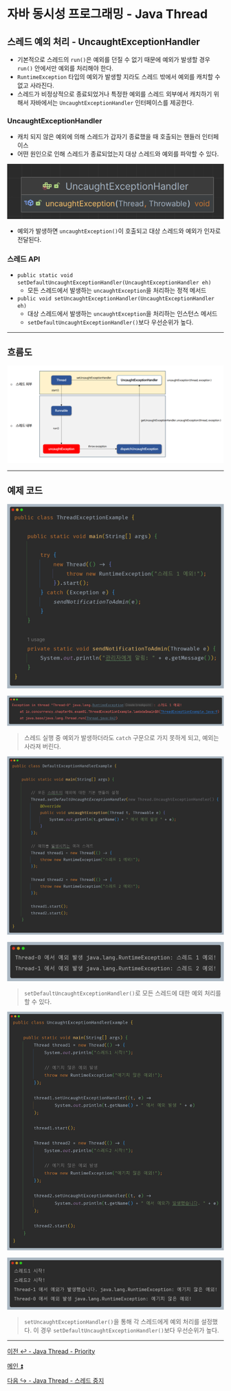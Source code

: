 # 자바 동시성 프로그래밍 - Java Thread

## 스레드 예외 처리 - UncaughtExceptionHandler

- 기본적으로 스레드의 `run()`은 예외를 던질 수 없기 때문에 예외가 발생할 경우 `run()` 안에서만 예외를 처리해야 한다.
- `RuntimeException` 타입의 예외가 발생할 지라도 스레드 밖에서 예외를 캐치할 수 없고 사라진다.
- 스레드가 비정상적으로 종료되었거나 특정한 예외를 스레드 외부에서 캐치하기 위해서 자바에서는 `UncaughtExceptionHandler` 인터페이스를 제공한다.

### UncaughtExceptionHandler

- 캐치 되지 않은 예외에 의해 스레드가 갑자기 종료했을 때 호출되는 핸들러 인터페이스
- 어떤 원인으로 인해 스레드가 종료되었는지 대상 스레드와 예외를 파악할 수 있다.

![img.png](image/img.png)

- 예외가 발생하면 `uncaughtException()`이 호출되고 대상 스레드와 예외가 인자로 전달된다.

### 스레드 API

- `public static void setDefaultUncaughtExceptionHandler(UncaughtExceptionHandler eh)`
  - 모든 스레드에서 발생하는 `uncaughtException`을 처리하는 정적 메서드
- `public void setUncaughtExceptionHandler(UncaughtExceptionHandler eh)`
  - 대상 스레드에서 발생하는 `uncaughtException`을 처리하는 인스턴스 메서드
  - `setDefaultUncaughtExceptionHandler()`보다 우선순위가 높다. 

---

## 흐름도

![img_1.png](image/img_1.png)

---

## 예제 코드

![img_2.png](image/img_2.png)

![img_3.png](image/img_3.png)

> 스레드 실행 중 예외가 발생하더라도 `catch` 구문으로 가지 못하게 되고, 예외는 사라져 버린다.

![img_4.png](image/img_4.png)

![img_5.png](image/img_5.png)

> `setDefaultUncaughtExceptionHandler()`로 모든 스레드에 대한 예외 처리를 할 수 있다.

![img_6.png](image/img_6.png)

![img_7.png](image/img_7.png)

> `setUncaughtExceptionHandler()`을 통해 각 스레드에게 예외 처리를 설정했다. 이 경우 `setDefaultUncaughtExceptionHandler()`보다 우선순위가 높다.

---

[이전 ↩️ - Java Thread - Priority]()

[메인 ⏫](https://github.com/genesis12345678/TIL/blob/main/Java/reactive/Main.md)

[다음 ↪️ - Java Thread - 스레드 중지]()